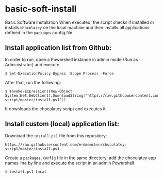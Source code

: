 # basic-soft-install
Basic Software Installation
When executed, the script checks if installed or installs `chocolatey` on the local machine and then installs all applications defined in the `packages` config file.

## Install application list from Github:
In order to run, open a Powershell instance in admin mode (Run as Administrator) and execute:

```console
$ Set-ExecutionPolicy Bypass -Scope Process -Force
```
After that, run the following:
```console
$ Invoke-Expression((New-Object System.Net.WebClient).DownloadString('https://raw.githubusercontent.com/erdmenchen/chocolatey-script/master/install.ps1'))
```
It downloads the chocolatey script and executes it.

## Install custom (local) application list:
Download the `install.ps1` file from this repository:
```
https://raw.githubusercontent.com/erdmenchen/chocolatey-script/master/install.ps1
```

Create a `packages.config` file in the same directory, add the chocolatey app names line by line and execute the script in an admin Powershell
```
$ install.ps1 local
```
